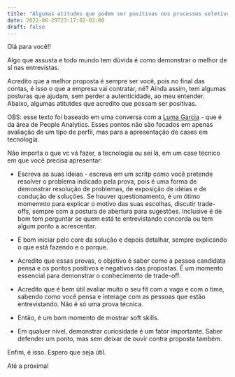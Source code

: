 ```yaml
---
title: "Algumas atitudes que podem ser positivas nos processos seletivos"
date: 2022-06-29T23:17:02-03:00
draft: false
---
```


Olá para você!!

Algo que assusta e todo mundo tem dúvida é como demonstrar o melhor de sí nas entrevistas.

Acredito que a melhor proposta é sempre ser você, pois no final das contas, é isso o que a empresa vai contratar, né?
Ainda assim, tem algumas posturas que ajudam, sem perder a autenticidade, ao meu entender. Abaixo, algumas atitutdes que acredito que possam ser positivas.

OBS: esse texto foi baseado em uma conversa com a [Luma Garcia](https://www.linkedin.com/in/luma-garcia/) - que é da área de People Analytics. Esses pontos não são focados em apenas avaliação de um tipo de perfil, mas para a apresentação de cases em tecnologia.


Não importa o que vc vá fazer, a tecnologia ou sei lá, em um case técnico em que você precisa apresentar:

* Escreva as suas ideias - escreva em um scritp como você pretende resolver o problema indicado pela prova, pois é uma forma de demonstrar resolução de problemas, de exposição de idéias e de condução de soluções.
Se houver questionamento, é um ótimo momemnto para explicar o motivo das suas escolhas, discutir trade-offs, sempre com a postura de abertura para sugestões. Inclusive é de bom tom perguntar se quem está te entrevistando concorda ou tem algum ponto a acrescentar.

* É bom iniciar pelo core da solução e depois detalhar, sempre explicando o que está fazendo e o porque.

* Acredito que essas provas, o objetivo é saber  como a pessoa candidata pensa e os pontos positivos e negativos das propostas. É um momento essencial para demonstrar o conhecimento de trade-off.

* Acredito que é bem útil avaliar muito o seu fit com a vaga e com o time, sabendo como você pensa e interage com as pessoas que estão entrevistando. Não é só uma prova técnica.

* Então, é um bom momento de mostrar soft skills.

* Em qualuer nível, demonstrar curiosidade é um fator importante. Saber defender um ponto, mas sem deixar de ouvir contra proposta também.

Enfim, é isso. Espero que seja útil.

Até a próxima!
